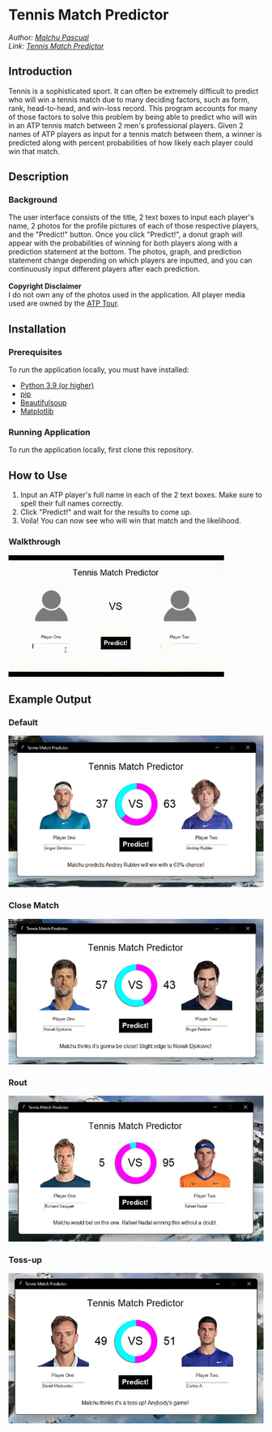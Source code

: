 # Tennis Match Predictor
*Author: [Malchu Pascual](https://github.com/malchu)*<br />
*Link: [Tennis Match Predictor](https://tennismatchpredictor.malchupascual.repl.co/)*
## Introduction
Tennis is a sophisticated sport. It can often be extremely difficult to predict who will win a tennis match due to many deciding factors, such as form, rank, head-to-head, and win-loss record. This program accounts for many of those factors to solve this problem by being able to predict who will win in an ATP tennis match between 2 men's professional players. Given 2 names of ATP players as input for a tennis match between them, a winner is predicted along with percent probabilities of how likely each player could win that match.
## Description
### Background
The user interface consists of the title, 2 text boxes to input each player's name, 2 photos for the profile pictures of each of those respective players, and the "Predict!" button. Once you click "Predict!", a donut graph will appear with the probabilities of winning for both players along with a prediction statement at the bottom. The photos, graph, and prediction statement change depending on which players are inputted, and you can continuously input different players after each prediction.<br /><br />
**Copyright Disclaimer**<br />
I do not own any of the photos used in the application. All player media used are owned by the [ATP Tour](https://www.atptour.com/en/).
## Installation
### Prerequisites
To run the application locally, you must have installed:
* [Python 3.9 (or higher)](https://www.python.org/downloads/)
* [pip](https://www.geeksforgeeks.org/how-to-install-pip-on-windows/)
* [Beautifulsoup](https://www.geeksforgeeks.org/beautifulsoup-installation-python/)
* [Matplotlib](https://matplotlib.org/stable/users/installing/index.html)
### Running Application
To run the application locally, first clone this repository.
## How to Use
1. Input an ATP player's full name in each of the 2 text boxes. Make sure to spell their full names correctly.
2. Click "Predict!" and wait for the results to come up.
3. Voila! You can now see who will win that match and the likelihood.
### Walkthrough
![](https://github.com/malchu/tennismatchpredictor/blob/master/examples/usage.gif)
## Example Output
### Default
![Alt text](examples/win.jpg?raw=true "")
### Close Match
![Alt text](examples/close.jpg?raw=true "")
### Rout
![Alt text](examples/crush.jpg?raw=true "")
### Toss-up
![Alt text](examples/idk.jpg?raw=true "")
